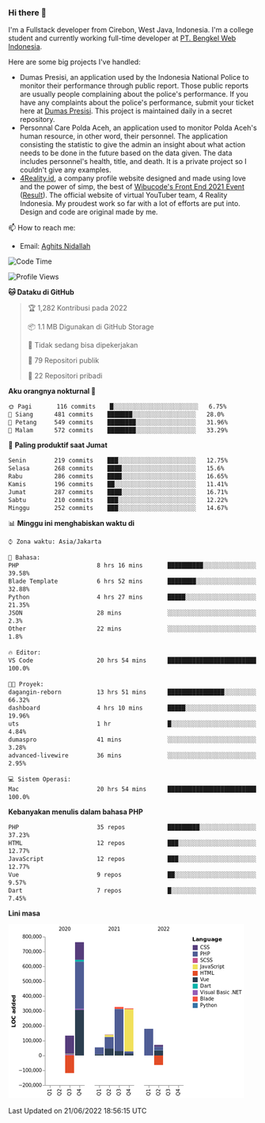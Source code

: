 ### Hi there 👋
I'm a Fullstack developer from Cirebon, West Java, Indonesia. I'm a college student and currently working full-time developer at [PT. Bengkel Web Indonesia](https://github.com/PT-Bengkel-Web-Indonesia).

Here are some big projects I've handled:
- Dumas Presisi, an application used by the Indonesia National Police to monitor their performance through public report. Those public reports are usually people complaining about the police's performance. If you have any complaints about the police's performance, submit your ticket here at [Dumas Presisi](https://dumaspresisi.polri.go.id/dumaspro). This project is maintained daily in a secret repository.
- Personnal Care Polda Aceh, an application used to monitor Polda Aceh's human resource, in other word, their personnel. The application consisting the statistic to give the admin an insight about what action needs to be done in the future based on the data given. The data includes personnel's health, title, and death. It is a private project so I couldn't give any examples.
- [4Reality.id](https://4reality.id), a company profile website designed and made using love and the power of simp, the best of [Wibucode's Front End 2021 Event](https://github.com/wibucode02/submision-event-frontend-2021) ([Result](https://github.com/wibucode02/top-5-pemenang-event-front-end-wibucode-2021)). The official website of virtual YouTuber team, 4 Reality Indonesia. My proudest work so far with a lot of efforts are put into. Design and code are original made by me.

📫 How to reach me:
- Email: [Aghits Nidallah](mailto:yourlovelydev@gmail.com)

<!--START_SECTION:waka-->
![Code Time](http://img.shields.io/badge/Code%20Time-0%20secs-blue)

![Profile Views](http://img.shields.io/badge/Profil%20dilihat-0-blue)

**🐱 Dataku di GitHub** 

> 🏆 1,282 Kontribusi pada 2022
 > 
> 📦 1.1 MB Digunakan di GitHub Storage 
 > 
> 🚫 Tidak sedang bisa dipekerjakan
 > 
> 📜 79 Repositori publik 
 > 
> 🔑 22 Repositori pribadi  
 > 
**Aku orangnya nokturnal 🦉** 

```text
🌞 Pagi       116 commits    █░░░░░░░░░░░░░░░░░░░░░░░░   6.75% 
🌆 Siang      481 commits    ███████░░░░░░░░░░░░░░░░░░   28.0% 
🌃 Petang     549 commits    ████████░░░░░░░░░░░░░░░░░   31.96% 
🌙 Malam      572 commits    ████████░░░░░░░░░░░░░░░░░   33.29%

```
📅 **Paling produktif saat Jumat** 

```text
Senin        219 commits    ███░░░░░░░░░░░░░░░░░░░░░░   12.75% 
Selasa       268 commits    ████░░░░░░░░░░░░░░░░░░░░░   15.6% 
Rabu         286 commits    ████░░░░░░░░░░░░░░░░░░░░░   16.65% 
Kamis        196 commits    ██░░░░░░░░░░░░░░░░░░░░░░░   11.41% 
Jumat        287 commits    ████░░░░░░░░░░░░░░░░░░░░░   16.71% 
Sabtu        210 commits    ███░░░░░░░░░░░░░░░░░░░░░░   12.22% 
Minggu       252 commits    ███░░░░░░░░░░░░░░░░░░░░░░   14.67%

```


📊 **Minggu ini menghabiskan waktu di** 

```text
⌚︎ Zona waktu: Asia/Jakarta

💬 Bahasa: 
PHP                      8 hrs 16 mins       ██████████░░░░░░░░░░░░░░░   39.58% 
Blade Template           6 hrs 52 mins       ████████░░░░░░░░░░░░░░░░░   32.88% 
Python                   4 hrs 27 mins       █████░░░░░░░░░░░░░░░░░░░░   21.35% 
JSON                     28 mins             ░░░░░░░░░░░░░░░░░░░░░░░░░   2.3% 
Other                    22 mins             ░░░░░░░░░░░░░░░░░░░░░░░░░   1.8%

🔥 Editor: 
VS Code                  20 hrs 54 mins      █████████████████████████   100.0%

🐱‍💻 Proyek: 
dagangin-reborn          13 hrs 51 mins      ████████████████░░░░░░░░░   66.32% 
dashboard                4 hrs 10 mins       █████░░░░░░░░░░░░░░░░░░░░   19.96% 
uts                      1 hr                █░░░░░░░░░░░░░░░░░░░░░░░░   4.84% 
dumaspro                 41 mins             ░░░░░░░░░░░░░░░░░░░░░░░░░   3.28% 
advanced-livewire        36 mins             ░░░░░░░░░░░░░░░░░░░░░░░░░   2.95%

💻 Sistem Operasi: 
Mac                      20 hrs 54 mins      █████████████████████████   100.0%

```

**Kebanyakan menulis dalam bahasa PHP** 

```text
PHP                      35 repos            █████████░░░░░░░░░░░░░░░░   37.23% 
HTML                     12 repos            ███░░░░░░░░░░░░░░░░░░░░░░   12.77% 
JavaScript               12 repos            ███░░░░░░░░░░░░░░░░░░░░░░   12.77% 
Vue                      9 repos             ██░░░░░░░░░░░░░░░░░░░░░░░   9.57% 
Dart                     7 repos             █░░░░░░░░░░░░░░░░░░░░░░░░   7.45%

```


**Lini masa**

![Chart not found](https://raw.githubusercontent.com/NikarashiHatsu/NikarashiHatsu/master/charts/bar_graph.png) 


 Last Updated on 21/06/2022 18:56:15 UTC
<!--END_SECTION:waka-->
